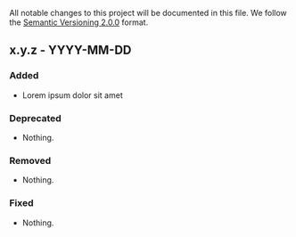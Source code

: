 All notable changes to this project will be documented in this file.
We follow the [Semantic Versioning 2.0.0](http://semver.org/) format.

## x.y.z - YYYY-MM-DD

### Added
- Lorem ipsum dolor sit amet

### Deprecated
- Nothing.

### Removed
- Nothing.

### Fixed
- Nothing.
